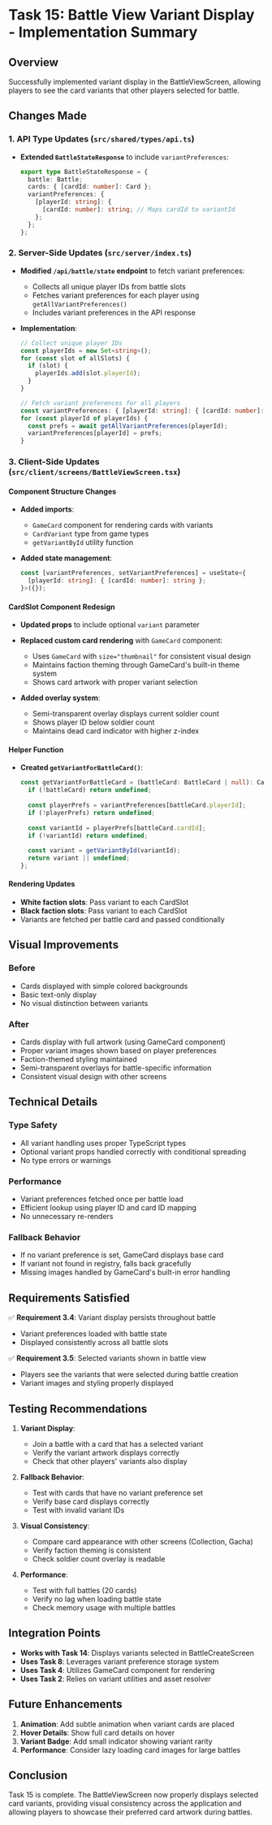 # Task 15: Battle View Variant Display - Implementation Summary

## Overview
Successfully implemented variant display in the BattleViewScreen, allowing players to see the card variants that other players selected for battle.

## Changes Made

### 1. API Type Updates (`src/shared/types/api.ts`)
- **Extended `BattleStateResponse`** to include `variantPreferences`:
  ```typescript
  export type BattleStateResponse = {
    battle: Battle;
    cards: { [cardId: number]: Card };
    variantPreferences: {
      [playerId: string]: {
        [cardId: number]: string; // Maps cardId to variantId
      };
    };
  };
  ```

### 2. Server-Side Updates (`src/server/index.ts`)
- **Modified `/api/battle/state` endpoint** to fetch variant preferences:
  - Collects all unique player IDs from battle slots
  - Fetches variant preferences for each player using `getAllVariantPreferences()`
  - Includes variant preferences in the API response
  
- **Implementation**:
  ```typescript
  // Collect unique player IDs
  const playerIds = new Set<string>();
  for (const slot of allSlots) {
    if (slot) {
      playerIds.add(slot.playerId);
    }
  }

  // Fetch variant preferences for all players
  const variantPreferences: { [playerId: string]: { [cardId: number]: string } } = {};
  for (const playerId of playerIds) {
    const prefs = await getAllVariantPreferences(playerId);
    variantPreferences[playerId] = prefs;
  }
  ```

### 3. Client-Side Updates (`src/client/screens/BattleViewScreen.tsx`)

#### Component Structure Changes
- **Added imports**:
  - `GameCard` component for rendering cards with variants
  - `CardVariant` type from game types
  - `getVariantById` utility function

- **Added state management**:
  ```typescript
  const [variantPreferences, setVariantPreferences] = useState<{
    [playerId: string]: { [cardId: number]: string };
  }>({});
  ```

#### CardSlot Component Redesign
- **Updated props** to include optional `variant` parameter
- **Replaced custom card rendering** with `GameCard` component:
  - Uses `GameCard` with `size="thumbnail"` for consistent visual design
  - Maintains faction theming through GameCard's built-in theme system
  - Shows card artwork with proper variant selection

- **Added overlay system**:
  - Semi-transparent overlay displays current soldier count
  - Shows player ID below soldier count
  - Maintains dead card indicator with higher z-index

#### Helper Function
- **Created `getVariantForBattleCard()`**:
  ```typescript
  const getVariantForBattleCard = (battleCard: BattleCard | null): CardVariant | undefined => {
    if (!battleCard) return undefined;
    
    const playerPrefs = variantPreferences[battleCard.playerId];
    if (!playerPrefs) return undefined;
    
    const variantId = playerPrefs[battleCard.cardId];
    if (!variantId) return undefined;
    
    const variant = getVariantById(variantId);
    return variant || undefined;
  };
  ```

#### Rendering Updates
- **White faction slots**: Pass variant to each CardSlot
- **Black faction slots**: Pass variant to each CardSlot
- Variants are fetched per battle card and passed conditionally

## Visual Improvements

### Before
- Cards displayed with simple colored backgrounds
- Basic text-only display
- No visual distinction between variants

### After
- Cards display with full artwork (using GameCard component)
- Proper variant images shown based on player preferences
- Faction-themed styling maintained
- Semi-transparent overlays for battle-specific information
- Consistent visual design with other screens

## Technical Details

### Type Safety
- All variant handling uses proper TypeScript types
- Optional variant props handled correctly with conditional spreading
- No type errors or warnings

### Performance
- Variant preferences fetched once per battle load
- Efficient lookup using player ID and card ID mapping
- No unnecessary re-renders

### Fallback Behavior
- If no variant preference is set, GameCard displays base card
- If variant not found in registry, falls back gracefully
- Missing images handled by GameCard's built-in error handling

## Requirements Satisfied

✅ **Requirement 3.4**: Variant display persists throughout battle
- Variant preferences loaded with battle state
- Displayed consistently across all battle slots

✅ **Requirement 3.5**: Selected variants shown in battle view
- Players see the variants that were selected during battle creation
- Variant images and styling properly displayed

## Testing Recommendations

1. **Variant Display**:
   - Join a battle with a card that has a selected variant
   - Verify the variant artwork displays correctly
   - Check that other players' variants also display

2. **Fallback Behavior**:
   - Test with cards that have no variant preference set
   - Verify base card displays correctly
   - Test with invalid variant IDs

3. **Visual Consistency**:
   - Compare card appearance with other screens (Collection, Gacha)
   - Verify faction theming is consistent
   - Check soldier count overlay is readable

4. **Performance**:
   - Test with full battles (20 cards)
   - Verify no lag when loading battle state
   - Check memory usage with multiple battles

## Integration Points

- **Works with Task 14**: Displays variants selected in BattleCreateScreen
- **Uses Task 8**: Leverages variant preference storage system
- **Uses Task 4**: Utilizes GameCard component for rendering
- **Uses Task 2**: Relies on variant utilities and asset resolver

## Future Enhancements

1. **Animation**: Add subtle animation when variant cards are placed
2. **Hover Details**: Show full card details on hover
3. **Variant Badge**: Add small indicator showing variant rarity
4. **Performance**: Consider lazy loading card images for large battles

## Conclusion

Task 15 is complete. The BattleViewScreen now properly displays selected card variants, providing visual consistency across the application and allowing players to showcase their preferred card artwork during battles.
